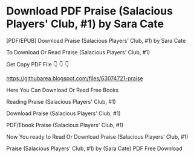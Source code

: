 # Download PDF Praise (Salacious Players' Club, #1) by Sara Cate
[PDF/EPUB] Download Praise (Salacious Players' Club, #1) by Sara Cate

To Download Or Read Praise (Salacious Players' Club, #1)

Get Copy PDF File 👇 👇 👇

https://githubarea.blogspot.com/files/63074721-praise

Here You Can Download Or Read Free Books

Reading Praise (Salacious Players' Club, #1)

Download Praise (Salacious Players' Club, #1)

PDF/Ebook Praise (Salacious Players' Club, #1)

Now You ready to Read Or Download Praise (Salacious Players' Club, #1)

Praise (Salacious Players' Club, #1) by (Sara Cate) PDF Free Download
